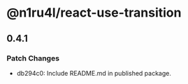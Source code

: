 # @n1ru4l/react-use-transition

## 0.4.1
### Patch Changes

- db294c0: Include README.md in published package.
